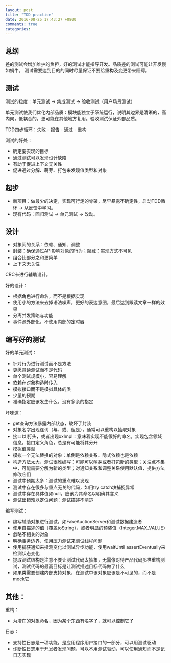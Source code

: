 ```yaml
---
layout: post
title: "TDD practise"
date: 2016-08-25 17:43:27 +0800
comments: true
categories: 
---
```


## 总纲

差的测试会增加维护的负担，好的测试才能指导开发。品质差的测试可能让开发慢如蜗牛。
测试需要达到目的的同时尽量保证不要给重构及变更带来阻碍。

## 测试

测试的粒度：单元测试 -> 集成测试 -> 验收测试（用户场景测试）

单元测试使我们优化内部品质：模块能独立于系统运行，说明其边界是清晰的，高内聚，低耦合的，更可能在其他地方复用。验收测试保证外部品质。

TDD四步循环：失败 - 报告 - 通过 - 重构

测试的好处：

- 确定要实现的目标
- 通过测试可以发现设计缺陷
- 有助于促进上下文无关性
- 促进通过分解、萌芽、打包来发现值类型和对象


## 起步

- 新项目：做最少的决定，实现可行走的骨架，尽早暴露不确定性，启动TDD循环 -> 从反馈中学习。
- 现有代码：回归测试 -> 单元测试 -> 改动。

## 设计

- 对象间的关系：依赖、通知、调整
- 封装：确保通过API影响对象的行为；隐藏：实现方式不可见
- 组合比部分之和更简单
- 上下文无关性

CRC卡进行辅助设计。

好的设计：

- 根据角色进行命名，而不是根据实现
- 使用小的方法来去掉语法噪声，更好的表达意图，最后达到跟读文章一样的效果
- 分离并发策略与功能
- 事件源外部化，不使用内部的定时器

## 编写好的测试

好的单元测试：

- 针对行为进行测试而不是方法
- 更愿意读测试而不是代码
- 单个测试规模小，容易理解
- 依赖在对象构造时传入
- 模拟接口而不是模拟具体的类
- 少量的预期
- 准确指定应该发生什么，没有多余的指定

坏味道：

- get查询方法暴露内部状态，破坏了封装
- 对象名字出现连词（与、或、但是），通常可以重构以抽取对象
- 接口以I打头，或者出现xxImpl：意味着实现不能很好的命名，实现包含领域信息，接口定义角色，总是有可能将其分开
- 模拟值类型
- 模拟一个无法替换的对象：单例是依赖关系、隐式依赖也是依赖
- 构造方法太大，测试很难编写：可能可以萌芽或者打包新的类型；关注点不集中，可能需要分解为新的类型；对通知关系和调整关系使用默认值，提供方法修改它们
- 测试中预期太多：测试的重点难以发现
- 测试中存在很多与重点无关的代码，如用try catch块捕捉异常
- 测试中存在具体值如null，应该为其命名以明确其含义
- 测试出错难以定位问题：测试描述不清楚

编写测试：

- 编写辅助对象进行测试，如FakeAuctionServer和测试数据建造者
- 使用自描述的值（覆盖toString），或者明显的预装值（Integer.MAX_VALUE）
- 忽略不相关的对象
- 明确事务边界、使用压力测试来测试线程问题
- 使用捕获通知来探测变化以测试异步功能，使用waitUntil assertEventually来检测状态变化
- 提取测试结构是注意不要让测试代码太抽象，无需像对待产品代码那样重构测试，测试代码的最高目标是让测试描述目标代码做了什么
- 如果类需要创建内部支持对象，在测试中该对象应该是不可见的，而不是mock它

## 其他：

重构：

- 为潜在的对象命名，因为某个东西有名字了，就可以控制它了

日志：

- 支持性日志是一项功能，是应用程序用户接口的一部分，可以用测试驱动
- 诊断性日志用于开发者发现问题，可以不用测试驱动，可以使用通知而不是记日志实现
